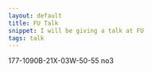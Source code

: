 ```yaml
---
layout: default
title: FU Talk
snippet: I will be giving a talk at FU
tags: talk
---
```



177-1090B-21X-03W-50-55 no3
